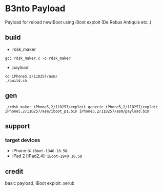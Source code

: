 # B3nto Payload

Payload for reload newiBoot using iBoot exploit (De Rebus Antiquis etc..)  


## build
- rdsk_maker  
```
gcc rdsk_maker.c -o rdsk_maker
```


- payload  
```
cd iPhone5,2/11D257/asm/
./build.sh
```


## gen  
```
./rdsk_maker iPhone5,2/11D257/exploit_generic iPhone5,2/11D257/exploit iPhone5,2/11D257/asm/iboot_p1.bin iPhone5,2/11D257/asm/payload.bin
```


## support  
### target devices  
- iPhone 5: `iBoot-1940.10.58`  
- iPad 2 [iPad2,4]: `iBoot-1940.10.58`  


## credit   
basic payload, iBoot exploit: xerub  

